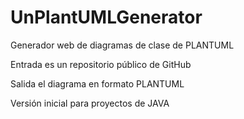 # UnPlantUMLGenerator

Generador web de diagramas de clase de PLANTUML   

Entrada es un repositorio público de GitHub

Salida el diagrama en formato PLANTUML

Versión inicial para proyectos de JAVA

